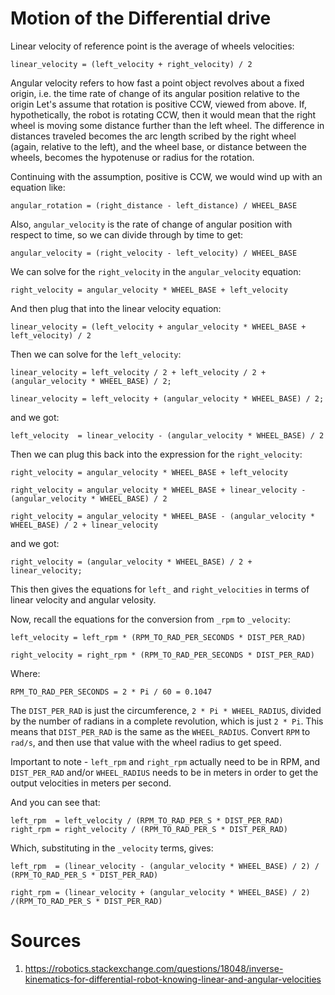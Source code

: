 # Motion of the Differential drive

Linear velocity of reference point is the average of wheels velocities:

`linear_velocity = (left_velocity + right_velocity) / 2`

Angular velocity refers to how fast a point object revolves about a fixed origin, i.e. the time rate of change of its angular position relative to the origin
Let's assume that rotation is positive CCW, viewed from above. 
If, hypothetically, the robot is rotating CCW, then it would mean that the right wheel is moving some distance further than the left wheel. 
The difference in distances traveled becomes the arc length scribed by the right wheel (again, relative to the left), and the wheel base, or distance between the wheels, becomes the hypotenuse or radius for the rotation.

Continuing with the assumption, positive is CCW, we would wind up with an equation like:

`angular_rotation = (right_distance - left_distance) / WHEEL_BASE`

Also, `angular_velocity` is the rate of change of angular position with respect to time, so we can divide through by time to get:

`angular_velocity = (right_velocity - left_velocity) / WHEEL_BASE`

We can solve for the `right_velocity` in the `angular_velocity` equation:

`right_velocity = angular_velocity * WHEEL_BASE + left_velocity`

And then plug that into the linear velocity equation:

`linear_velocity = (left_velocity + angular_velocity * WHEEL_BASE + left_velocity) / 2`

Then we can solve for the `left_velocity`:

~~~
linear_velocity = left_velocity / 2 + left_velocity / 2 + (angular_velocity * WHEEL_BASE) / 2;

linear_velocity = left_velocity + (angular_velocity * WHEEL_BASE) / 2;
~~~

and we got: 

`left_velocity  = linear_velocity - (angular_velocity * WHEEL_BASE) / 2`

Then we can plug this back into the expression for the `right_velocity`:

~~~
right_velocity = angular_velocity * WHEEL_BASE + left_velocity

right_velocity = angular_velocity * WHEEL_BASE + linear_velocity - (angular_velocity * WHEEL_BASE) / 2

right_velocity = angular_velocity * WHEEL_BASE - (angular_velocity * WHEEL_BASE) / 2 + linear_velocity
~~~

and we got:

`right_velocity = (angular_velocity * WHEEL_BASE) / 2 + linear_velocity;`

This then gives the equations for `left_` and `right_velocities` in terms of linear velocity and angular velosity.

Now, recall the equations for the conversion from `_rpm` to `_velocity`:

~~~
left_velocity = left_rpm * (RPM_TO_RAD_PER_SECONDS * DIST_PER_RAD)

right_velocity = right_rpm * (RPM_TO_RAD_PER_SECONDS * DIST_PER_RAD)
~~~

Where:

`RPM_TO_RAD_PER_SECONDS = 2 * Pi / 60 = 0.1047`

The `DIST_PER_RAD` is just the circumference, `2 * Pi * WHEEL_RADIUS`, divided by the number of radians in a complete revolution, which is just `2 * Pi`. 
This means that `DIST_PER_RAD` is the same as the `WHEEL_RADIUS`. Convert `RPM` to `rad/s`, and then use that value with the wheel radius to get speed.

Important to note - `left_rpm` and `right_rpm` actually need to be in RPM, and `DIST_PER_RAD` and/or `WHEEL_RADIUS` needs to be in meters in order to get the output velocities in meters per second. 

And you can see that:

`left_rpm  = left_velocity / (RPM_TO_RAD_PER_S * DIST_PER_RAD)`
`right_rpm = right_velocity / (RPM_TO_RAD_PER_S * DIST_PER_RAD)`

Which, substituting in the `_velocity` terms, gives:

`left_rpm  = (linear_velocity - (angular_velocity * WHEEL_BASE) / 2) / (RPM_TO_RAD_PER_S * DIST_PER_RAD)`

`right_rpm = (linear_velocity + (angular_velocity * WHEEL_BASE) / 2) /(RPM_TO_RAD_PER_S * DIST_PER_RAD)`

# Sources
1. https://robotics.stackexchange.com/questions/18048/inverse-kinematics-for-differential-robot-knowing-linear-and-angular-velocities
